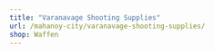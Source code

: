 ```yaml
---
title: "Varanavage Shooting Supplies"
url: /mahanoy-city/varanavage-shooting-supplies/
shop: Waffen
---
```


